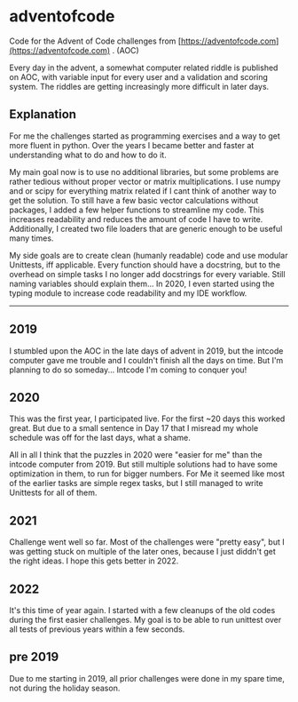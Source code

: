 # adventofcode
Code for the Advent of Code challenges from [https://adventofcode.com](https://adventofcode.com) .  (AOC)

Every day in the advent, a somewhat computer related riddle is published on AOC, with variable input for every user and a validation and scoring system.
The riddles are getting increasingly more difficult in later days.  

## Explanation
For me the challenges started as programming exercises and a way to get more fluent in python. 
Over the years I became better and faster at understanding what to do and how to do it.

My main goal now is to use no additional libraries, but some problems are rather tedious without proper vector or matrix multiplications. I use numpy and or scipy for everything matrix related if I cant think of another way to get the solution. To still have a few basic vector calculations without packages, I added a few helper functions to streamline my code. This increases readability and reduces the amount of code I have to write. Additionally, I created two file loaders that are generic enough to be useful many times.

My side goals are to create clean (humanly readable) code and use modular Unittests, iff applicable.
Every function should have a docstring, but to the overhead on simple tasks I no longer add docstrings for every variable. Still naming variables should explain them...
In 2020, I even started using the typing module to increase code readability and my IDE workflow.

---

## 2019
I stumbled upon the AOC in the late days of advent in 2019, but the intcode computer gave me trouble and I couldn't finish all the days on time. But I'm planning to do so someday... Intcode I'm coming to conquer you!

## 2020
This was the first year, I participated live. For the first ~20 days this worked great.
But due to a small sentence in Day 17 that I misread my whole schedule was off for the last days, what a shame.

All in all I think that the puzzles in 2020 were "easier for me" than the intcode computer from 2019.
But still multiple solutions had to have some optimization in them, to run for bigger numbers.
For Me it seemed like most of the earlier tasks are simple regex tasks, but I still managed to write Unittests for all of them.

## 2021
Challenge went well so far. Most of the challenges were "pretty easy", but I was getting stuck on multiple of the later ones, because I just diddn't get the right ideas. I hope this gets better in 2022.

## 2022
It's this time of year again. I started with a few cleanups of the old codes during the first easier challenges. My goal is to be able to run unittest over all tests of previous years within a few seconds.

## pre 2019
Due to me starting in 2019, all prior challenges were done in my spare time, not during the holiday season.
